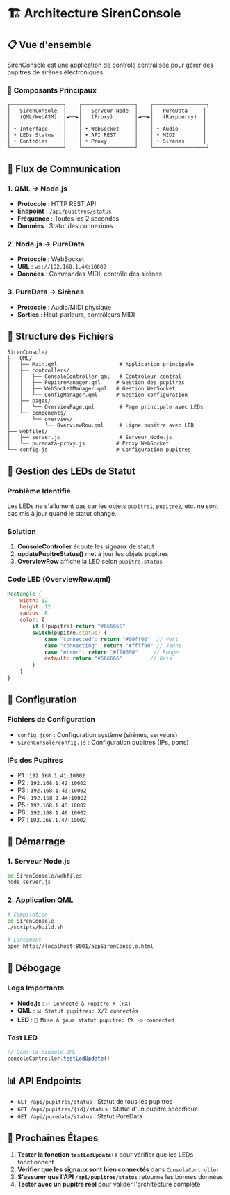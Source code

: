 # 🏗️ Architecture SirenConsole

## 📋 **Vue d'ensemble**

SirenConsole est une application de contrôle centralisée pour gérer des pupitres de sirènes électroniques.

### 🎯 **Composants Principaux**

```
┌─────────────────┐    ┌─────────────────┐    ┌─────────────────┐
│   SirenConsole  │    │   Serveur Node  │    │   PureData     │
│   (QML/WebASM)  │◄──►│   (Proxy)       │◄──►│   (Raspberry)  │
│                 │    │                 │    │                │
│ • Interface     │    │ • WebSocket     │    │ • Audio        │
│ • LEDs Status   │    │ • API REST      │    │ • MIDI         │
│ • Contrôles     │    │ • Proxy         │    │ • Sirènes      │
└─────────────────┘    └─────────────────┘    └─────────────────┘
```

## 🔄 **Flux de Communication**

### 1. **QML → Node.js**
- **Protocole** : HTTP REST API
- **Endpoint** : `/api/pupitres/status`
- **Fréquence** : Toutes les 2 secondes
- **Données** : Statut des connexions

### 2. **Node.js → PureData**
- **Protocole** : WebSocket
- **URL** : `ws://192.168.1.4X:10002`
- **Données** : Commandes MIDI, contrôle des sirènes

### 3. **PureData → Sirènes**
- **Protocole** : Audio/MIDI physique
- **Sorties** : Haut-parleurs, contrôleurs MIDI

## 📁 **Structure des Fichiers**

```
SirenConsole/
├── QML/
│   ├── Main.qml                    # Application principale
│   ├── controllers/
│   │   ├── ConsoleController.qml   # Contrôleur central
│   │   ├── PupitreManager.qml     # Gestion des pupitres
│   │   ├── WebSocketManager.qml   # Gestion WebSocket
│   │   └── ConfigManager.qml      # Gestion configuration
│   ├── pages/
│   │   └── OverviewPage.qml        # Page principale avec LEDs
│   └── components/
│       └── overview/
│           └── OverviewRow.qml     # Ligne pupitre avec LED
├── webfiles/
│   ├── server.js                   # Serveur Node.js
│   └── puredata-proxy.js          # Proxy WebSocket
└── config.js                      # Configuration pupitres
```

## 🎯 **Gestion des LEDs de Statut**

### **Problème Identifié**
Les LEDs ne s'allument pas car les objets `pupitre1`, `pupitre2`, etc. ne sont pas mis à jour quand le statut change.

### **Solution**
1. **ConsoleController** écoute les signaux de statut
2. **updatePupitreStatus()** met à jour les objets pupitres
3. **OverviewRow** affiche la LED selon `pupitre.status`

### **Code LED (OverviewRow.qml)**
```qml
Rectangle {
    width: 12
    height: 12
    radius: 6
    color: {
        if (!pupitre) return "#666666"
        switch(pupitre.status) {
            case "connected": return "#00ff00"  // Vert
            case "connecting": return "#ffff00" // Jaune
            case "error": return "#ff0000"     // Rouge
            default: return "#666666"         // Gris
        }
    }
}
```

## 🔧 **Configuration**

### **Fichiers de Configuration**
- `config.json` : Configuration système (sirènes, serveurs)
- `SirenConsole/config.js` : Configuration pupitres (IPs, ports)

### **IPs des Pupitres**
- P1 : `192.168.1.41:10002`
- P2 : `192.168.1.42:10002`
- P3 : `192.168.1.43:10002`
- P4 : `192.168.1.44:10002`
- P5 : `192.168.1.45:10002`
- P6 : `192.168.1.46:10002`
- P7 : `192.168.1.47:10002`

## 🚀 **Démarrage**

### **1. Serveur Node.js**
```bash
cd SirenConsole/webfiles
node server.js
```

### **2. Application QML**
```bash
# Compilation
cd SirenConsole
./scripts/build.sh

# Lancement
open http://localhost:8001/appSirenConsole.html
```

## 🐛 **Débogage**

### **Logs Importants**
- **Node.js** : `✅ Connecté à Pupitre X (PX)`
- **QML** : `📊 Statut pupitres: X/7 connectés`
- **LED** : `🔄 Mise à jour statut pupitre: PX -> connected`

### **Test LED**
```javascript
// Dans la console QML
consoleController.testLedUpdate()
```

## 📊 **API Endpoints**

- `GET /api/pupitres/status` : Statut de tous les pupitres
- `GET /api/pupitres/{id}/status` : Statut d'un pupitre spécifique
- `GET /api/puredata/status` : Statut PureData

## 🎯 **Prochaines Étapes**

1. **Tester la fonction `testLedUpdate()`** pour vérifier que les LEDs fonctionnent
2. **Vérifier que les signaux sont bien connectés** dans `ConsoleController`
3. **S'assurer que l'API `/api/pupitres/status`** retourne les bonnes données
4. **Tester avec un pupitre réel** pour valider l'architecture complète
